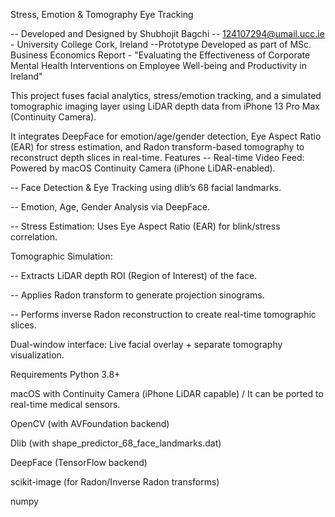 Stress, Emotion & Tomography Eye Tracking

-- Developed and Designed by Shubhojit Bagchi -- 124107294@umail.ucc.ie - University College Cork, Ireland
--Prototype Developed as part of MSc. Business Economics Report - "Evaluating the Effectiveness of Corporate Mental Health Interventions on Employee Well-being and Productivity in Ireland"

This project fuses facial analytics, stress/emotion tracking, and a simulated tomographic imaging layer using LiDAR depth data from iPhone 13 Pro Max (Continuity Camera).

It integrates DeepFace for emotion/age/gender detection, Eye Aspect Ratio (EAR) for stress estimation, and Radon transform-based tomography to reconstruct depth slices in real-time.
Features
-- Real-time Video Feed: Powered by macOS Continuity Camera (iPhone LiDAR-enabled).

-- Face Detection & Eye Tracking using dlib’s 68 facial landmarks.

-- Emotion, Age, Gender Analysis via DeepFace.

-- Stress Estimation: Uses Eye Aspect Ratio (EAR) for blink/stress correlation.

Tomographic Simulation:

-- Extracts LiDAR depth ROI (Region of Interest) of the face.

-- Applies Radon transform to generate projection sinograms.

-- Performs inverse Radon reconstruction to create real-time tomographic slices.

Dual-window interface: Live facial overlay + separate tomography visualization.

Requirements
Python 3.8+

macOS with Continuity Camera (iPhone LiDAR capable) / It can be ported to real-time medical sensors.  

OpenCV (with AVFoundation backend)

Dlib (with shape_predictor_68_face_landmarks.dat)

DeepFace (TensorFlow backend)

scikit-image (for Radon/Inverse Radon transforms)

numpy
